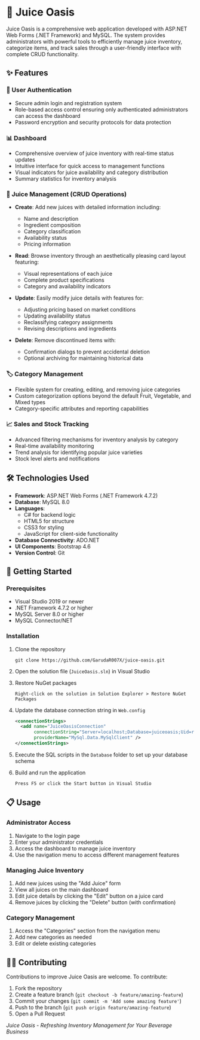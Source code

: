 # 🍹 Juice Oasis

Juice Oasis is a comprehensive web application developed with ASP.NET Web Forms (.NET Framework) and MySQL. The system provides administrators with powerful tools to efficiently manage juice inventory, categorize items, and track sales through a user-friendly interface with complete CRUD functionality.

## ✨ Features

### 🔐 User Authentication
- Secure admin login and registration system
- Role-based access control ensuring only authenticated administrators can access the dashboard
- Password encryption and security protocols for data protection

### 📊 Dashboard
- Comprehensive overview of juice inventory with real-time status updates
- Intuitive interface for quick access to management functions
- Visual indicators for juice availability and category distribution
- Summary statistics for inventory analysis

### 🥤 Juice Management (CRUD Operations)
- **Create**: Add new juices with detailed information including:
  - Name and description
  - Ingredient composition
  - Category classification
  - Availability status
  - Pricing information
  
- **Read**: Browse inventory through an aesthetically pleasing card layout featuring:
  - Visual representations of each juice
  - Complete product specifications
  - Category and availability indicators
  
- **Update**: Easily modify juice details with features for:
  - Adjusting pricing based on market conditions
  - Updating availability status
  - Reclassifying category assignments
  - Revising descriptions and ingredients
  
- **Delete**: Remove discontinued items with:
  - Confirmation dialogs to prevent accidental deletion
  - Optional archiving for maintaining historical data

### 🏷️ Category Management
- Flexible system for creating, editing, and removing juice categories
- Custom categorization options beyond the default Fruit, Vegetable, and Mixed types
- Category-specific attributes and reporting capabilities

### 📈 Sales and Stock Tracking
- Advanced filtering mechanisms for inventory analysis by category
- Real-time availability monitoring
- Trend analysis for identifying popular juice varieties
- Stock level alerts and notifications

## 🛠️ Technologies Used

- **Framework**: ASP.NET Web Forms (.NET Framework 4.7.2)
- **Database**: MySQL 8.0
- **Languages**:
  - C# for backend logic
  - HTML5 for structure
  - CSS3 for styling
  - JavaScript for client-side functionality
- **Database Connectivity**: ADO.NET
- **UI Components**: Bootstrap 4.6
- **Version Control**: Git

## 🚀 Getting Started

### Prerequisites
- Visual Studio 2019 or newer
- .NET Framework 4.7.2 or higher
- MySQL Server 8.0 or higher
- MySQL Connector/NET

### Installation

1. Clone the repository
   ```
   git clone https://github.com/GarudaR007X/juice-oasis.git
   ```

2. Open the solution file (`JuiceOasis.sln`) in Visual Studio

3. Restore NuGet packages
   ```
   Right-click on the solution in Solution Explorer > Restore NuGet Packages
   ```

4. Update the database connection string in `Web.config`
   ```xml
   <connectionStrings>
     <add name="JuiceOasisConnection" 
          connectionString="Server=localhost;Database=juiceoasis;Uid=root;Pwd=yourpassword;" 
          providerName="MySql.Data.MySqlClient" />
   </connectionStrings>
   ```

5. Execute the SQL scripts in the `Database` folder to set up your database schema

6. Build and run the application
   ```
   Press F5 or click the Start button in Visual Studio
   ```

## 📋 Usage

### Administrator Access
1. Navigate to the login page
2. Enter your administrator credentials
3. Access the dashboard to manage juice inventory
4. Use the navigation menu to access different management features

### Managing Juice Inventory
1. Add new juices using the "Add Juice" form
2. View all juices on the main dashboard
3. Edit juice details by clicking the "Edit" button on a juice card
4. Remove juices by clicking the "Delete" button (with confirmation)

### Category Management
1. Access the "Categories" section from the navigation menu
2. Add new categories as needed
3. Edit or delete existing categories


## 👨‍💻 Contributing
Contributions to improve Juice Oasis are welcome. To contribute:

1. Fork the repository
2. Create a feature branch (`git checkout -b feature/amazing-feature`)
3. Commit your changes (`git commit -m 'Add some amazing feature'`)
4. Push to the branch (`git push origin feature/amazing-feature`)
5. Open a Pull Request


*Juice Oasis - Refreshing Inventory Management for Your Beverage Business*
